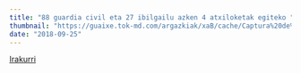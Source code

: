 ```yaml
---
title: "88 guardia civil eta 27 ibilgailu azken 4 atxiloketak egiteko "
thumbnail: "https://guaixe.tok-md.com/argazkiak/xaB/cache/Captura%20de%20pantalla%202018-06-05%20a%20las%2010.28.07_content.png"
date: "2018-09-25"
---
```

[Irakurri](https://guaixe.eus/altsasu/1537857125131-88-guardia-civil-eta-27-ibilgailu-azken-4-atxiloketak-egiteko)
